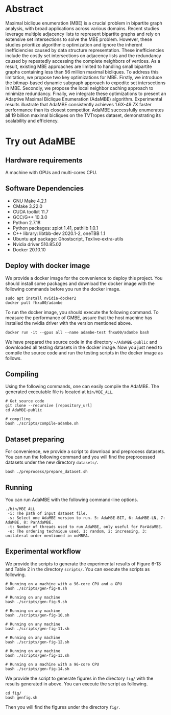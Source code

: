 # Abstract
Maximal biclique enumeration (MBE) is a crucial problem in bipartite graph analysis, with broad applications across various domains.
Recent studies leverage multiple adjacency lists to represent bipartite graphs and rely on extensive set intersections to solve the MBE problem. 
However, these studies prioritize algorithmic optimization and ignore the inherent inefficiencies caused by data structure representation. 
These inefficiencies include the costly set intersections on adjacency lists and the redundancy caused by repeatedly accessing the complete neighbors of vertices. 
As a result, existing MBE approaches are limited to handling small bipartite graphs containing less than 56 million maximal bicliques.
To address this limitation, we propose two key optimizations for MBE. Firstly, we introduce the bitmap-based dynamic subgraph approach to expedite set intersections in MBE. 
Secondly, we propose the local neighbor caching approach to minimize redundancy.
Finally, we integrate these optimizations to present an Adaptive Maximal Biclique Enumeration (AdaMBE) algorithm. 
Experimental results illustrate that AdaMBE consistently achieves 1.6X-49.7X faster performance than its closest competitor. 
AdaMBE successfully enumerates all 19 billion maximal bicliques on the TVTropes dataset, demonstrating its scalability and efficiency.

# Try out AdaMBE
## Hardware requirements
A machine with GPUs and multi-cores CPU.
## Software Dependencies
- GNU Make 4.2.1
- CMake 3.22.0
- CUDA toolkit 11.7
- GCC/G++ 10.3.0
- Python 2.7.18
- Python packages: zplot 1.41, pathlib 1.0.1
- C++ library: libtbb-dev 2020.1-2, oneTBB 1.1
- Ubuntu apt package: Ghostscript, Texlive-extra-utils
- Nvidia driver 510.85.02
- Docker 20.10.10
## Deploy with docker image
We provide a docker image for the convenience to deploy this project. You should install some packages and download the docker image with the following commands 
before you run the docker image.
```
sudo apt install nvidia-docker2
docker pull fhxu00/adambe
```
To run the docker image, you should execute the following command. To measure the performance of GMBE, assure that the host machine has installed the nvidia driver with the version mentioned above.
```
docker run -it --gpus all --name adambe-test fhxu00/adambe bash
```
We have prepared the source code in the directory `~/AdaMBE-public` and downloaded all testing datasets in the docker image. Now you just need to compile the source code and run the testing scripts in the docker image as follows.

## Compiling
Using the following commands, one can easily compile the AdaMBE. The generated executable file is located at `bin/MBE_ALL`.
```
# Get source code
git clone --recursive [repository_url]
cd AdaMBE-public 

# compiling
bash ./scripts/compile-adambe.sh 
```

## Dataset preparing
For convenience, we provide a script to download and preprocess datasets. You can run the following command and you will find 
the preprocessed datasets under the new directory `datasets/`. 
```
bash ./preprocess/prepare_dataset.sh
```

## Running

You can run AdaMBE with the following command-line options.
```
./bin/MBE_ALL 
 -i: The path of input dataset file.
 -s: Select one AdaMBE version to run. 5: AdaMBE-BIT, 6: AdaMBE-LN, 7: AdaMBE, 8: ParAdaMBE.
 -t: Number of threads used to run AdaMBE, only useful for ParAdaMBE.
 -o: The ordering technique used. 1: random, 2: increasing, 3: unilateral order mentioned in ooMBEA.
```
## Experimental workflow
We provide the scripts to generate the experimental results of Figure 6-13 and Table 2 in the directory `scripts/`. You can execute the scripts as following.
```
# Running on a machine with a 96-core CPU and a GPU
bash ./scripts/gen-fig-8.sh 

# Running on any machine
bash ./scripts/gen-fig-9.sh

# Running on any machine
bash ./scripts/gen-fig-10.sh 

# Running on any machine
bash ./scripts/gen-fig-11.sh 

# Running on any machine
bash ./scripts/gen-fig-12.sh 

# Running on any machine
bash ./scripts/gen-fig-13.sh 

# Running on a machine with a 96-core CPU
bash ./scripts/gen-fig-14.sh 

```
We provide the script to generate figures in the directory `fig/` with the results generated in above. You can execute the script as following.
```
cd fig/
bash genfig.sh
```
Then you will find the figures under the directory `fig/`.
